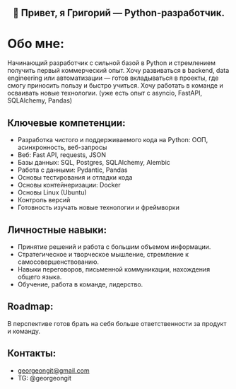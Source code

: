 <h2 align="center"> 👋 Привет, я Григорий — Python-разработчик.</a> 

# Обо мне:
Начинающий разработчик с сильной базой в Python и стремлением получить первый коммерческий опыт. Хочу развиваться в backend, data engineering или автоматизации — готов вкладываться в проекты, где смогу приносить пользу и быстро учиться. Хочу работать в команде и осваивать новые технологии.
(уже есть опыт с asyncio, FastAPI, SQLAlchemy, Pandas)


## Ключевые компетенции:
- Разработка чистого и поддерживаемого кода на Python: ООП, aсинхронность, веб-запросы
- Веб: Fast API, requests, JSON
- Базы данных: SQL, Postgres, SQLAlchemy, Alembic
- Работа с данными: Pydantic, Pandas
- Основы тестирования и отладки кода
- Основы контейнеризации: Docker
- Основы Linux (Ubuntu)
- Контроль версий
- Готовность изучать новые технологии и фреймворки

## Личностные навыки:
- Принятие решений и работа с большим объемом информации.
- Стратегическое и творческое мышление, стремление к самосовершенствованию.
- Навыки переговоров, письменной коммуникации, нахождения общего языка.
- Обучение, работа в команде, лидерство.

## Roadmap:
В перспективе готов  брать на себя больше ответственности за продукт и команду.

## Контакты:
- georgeongit@gmail.com
- TG: @georgeongit
